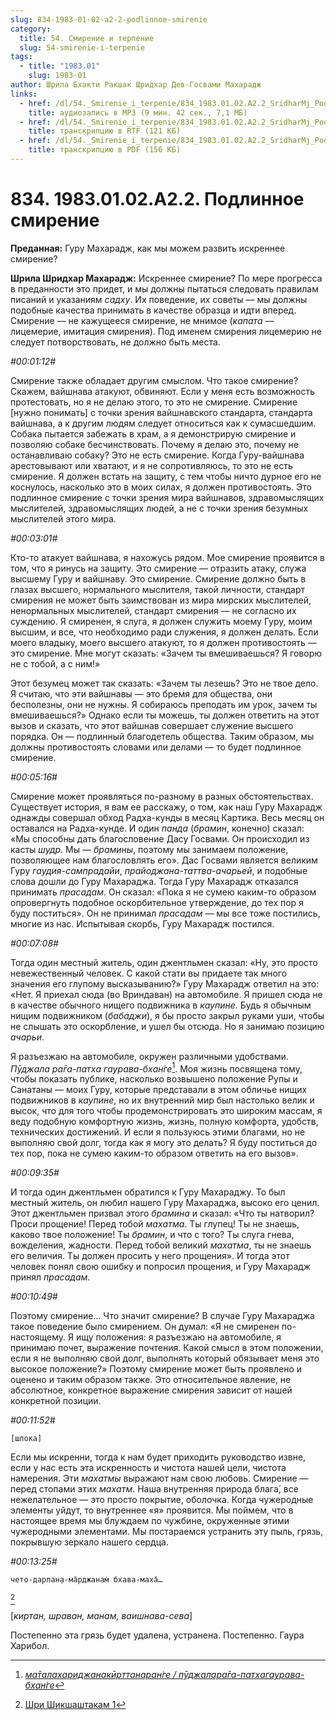 ```yaml
---
slug: 834-1983-01-02-a2-2-podlinnoe-smirenie
category:
  title: 54. Смирение и терпение
  slug: 54-smirenie-i-terpenie
tags:
  - title: "1983.01"
    slug: 1983-01
author: Шрила Бхакти Ракшак Шридхар Дев-Госвами Махарадж
links:
  - href: /dl/54._Smirenie_i_terpenie/834_1983.01.02.A2.2_SridharMj_Podlinnoe_smirenie.mp3
    title: аудиозапись в MP3 (9 мин. 42 сек., 7,1 МБ)
  - href: /dl/54._Smirenie_i_terpenie/834_1983.01.02.A2.2_SridharMj_Podlinnoe_smirenie.rtf
    title: транскрипцию в RTF (121 КБ)
  - href: /dl/54._Smirenie_i_terpenie/834_1983.01.02.A2.2_SridharMj_Podlinnoe_smirenie.pdf
    title: транскрипцию в PDF (156 КБ)
---
```


# 834. 1983.01.02.A2.2. Подлинное смирение

**Преданная:** Гуру Махарадж, как мы можем развить искреннее смирение?

**Шрила Шридхар Махарадж:** Искреннее смирение? По мере прогресса в преданности это придет, и мы должны пытаться следовать правилам писаний и указаниям *садху*. Их поведение, их советы — мы должны подобные качества принимать в качестве образца и идти вперед. Смирение — не кажущееся смирение, не мнимое (*капата* — лицемерие, имитация смирения). Под именем смирения лицемерию не следует потворствовать, не должно быть места.

*#00:01:12#*

Смирение также обладает другим смыслом. Что такое смирение? Скажем, вайшнава атакуют, обвиняют. Если у меня есть возможность протестовать, но я не делаю этого, то это не смирение. Смирение [нужно понимать] с точки зрения вайшнавского стандарта, стандарта вайшнава, а к другим людям следует относиться как к сумасшедшим. Собака пытается забежать в храм, а я демонстрирую смирение и позволяю собаке бесчинствовать. Почему я делаю это, почему не останавливаю собаку? Это не есть смирение. Когда Гуру-вайшнава арестовывают или хватают, и я не сопротивляюсь, то это не есть смирение. Я должен встать на защиту, с тем чтобы ничто дурное его не коснулось, насколько это в моих силах, я должен противостоять. Это подлинное смирение с точки зрения мира вайшнавов, здравомыслящих мыслителей, здравомыслящих людей, а не с точки зрения безумных мыслителей этого мира.

*#00:03:01#*

Кто-то атакует вайшнава, я нахожусь рядом. Мое смирение проявится в том, что я ринусь на защиту. Это смирение — отразить атаку, служа высшему Гуру и вайшнаву. Это смирение. Смирение должно быть в глазах высшего, нормального мыслителя, такой личности, стандарт смирения не может быть заимствован из мира мирских мыслителей, ненормальных мыслителей, стандарт смирения — не согласно их суждению. Я смиренен, я слуга, я должен служить моему Гуру, моим высшим, и все, что необходимо ради служения, я должен делать. Если моего владыку, моего высшего атакуют, то я должен противостоять — это смирение. Мне могут сказать: «Зачем ты вмешиваешься? Я говорю не с тобой, а с ним!»

Этот безумец может так сказать: «Зачем ты лезешь? Это не твое дело. Я считаю, что эти вайшнавы — это бремя для общества, они бесполезны, они не нужны. Я собираюсь преподать им урок, зачем ты вмешиваешься?» Однако если ты можешь, ты должен ответить на этот вызов и сказать, что этот вайшнав совершает служение высшего порядка. Он — подлинный благодетель общества. Таким образом, мы должны противостоять словами или делами — то будет подлинное смирение.

*#00:05:16#*

Смирение может проявляться по-разному в разных обстоятельствах. Существует история, я вам ее расскажу, о том, как наш Гуру Махарадж однажды совершал обход Радха-кунды в месяц Картика. Весь месяц он оставался на Радха-кунде. И один *панда* (*брамин*, конечно) сказал: «Мы способны дать благословение Дасу Госвами. Он происходил из касты *шудр*. Мы — *брамины*, поэтому мы занимаем положение, позволяющее нам благословлять его». Дас Госвами является великим Гуру *гаудия-сампрадайи*, *прайоджана-таттва-ачарьей*, и подобные слова дошли до Гуру Махараджа. Тогда Гуру Махарадж отказался принимать *прасадам*. Он сказал: «Пока я не сумею каким-то образом опровергнуть подобное оскорбительное утверждение, до тех пор я буду поститься». Он не принимал *прасадам* — мы все тоже постились, многие из нас. Испытывая скорбь, Гуру Махарадж постился.

*#00:07:08#*

Тогда один местный житель, один джентльмен сказал: «Ну, это просто невежественный человек. С какой стати вы придаете так много значения его глупому высказыванию?» Гуру Махарадж ответил на это: «Нет. Я приехал сюда (во Вриндаван) на автомобиле. Я пришел сюда не в качестве обычного нищего подвижника в *каупине*. Будь я обычным нищим подвижником (*бабаджи*), я бы просто закрыл руками уши, чтобы не слышать это оскорбление, и ушел бы отсюда. Но я занимаю позицию *ачарьи*.

Я разъезжаю на автомобиле, окружен различными удобствами. *Пӯджала ра̄га-патха гаурава-бхан̇ге*[^_ftn1]. Моя жизнь посвящена тому, чтобы показать публике, насколько возвышено положение Рупы и Санатаны — моих Гуру, которые представали в этом обличье нищих подвижников в *каупине*, но их внутренний мир был настолько велик и высок, что для того чтобы продемонстрировать это широким массам, я веду подобную комфортную жизнь, жизнь, полную комфорта, удобств, технических достижений. И если я пользуюсь этими благами, но не выполняю свой долг, тогда как я могу это делать? Я буду поститься до тех пор, пока не сумею каким-то образом ответить на его вызов».

*#00:09:35#*

И тогда один джентльмен обратился к Гуру Махараджу. То был местный житель, он любил нашего Гуру Махараджа, высоко его ценил. Этот джентльмен призвал этого *брамина* и сказал: «Что ты натворил? Проси прощение! Перед тобой *махатма*. Ты глупец! Ты не знаешь, каково твое положение! Ты *брамин*, и что с того? Ты слуга гнева, вожделения, жадности. Перед тобой великий *махатма*, ты не знаешь его величия. Ты должен просить у него прощения». И тогда этот человек понял свою ошибку и попросил прощения, и Гуру Махарадж принял *прасадам*.

*#00:10:49#*

Поэтому смирение… Что значит смирение? В случае Гуру Махараджа такое поведение было смирением. Он думал: «Я не смиренен по-настоящему. Я ищу положения: я разъезжаю на автомобиле, я принимаю почет, выражение почтения. Какой смысл в этом положении, если я не выполняю свой долг, выполнять который обязывает меня это высокое положение?» Поэтому смирение может быть проявлено и оценено и таким образом также. Это относительное явление, не абсолютное, конкретное выражение смирения зависит от нашей конкретной позиции.

*#00:11:52#*

    [шлока]

Если мы искренни, тогда к нам будет приходить руководство извне, если у нас есть эта искренность и чистота нашей цели, чистота намерения. Эти *махатмы* выражают нам свою любовь. Смирение — перед стопами этих *махатм*. Наша внутренняя природа блага́, все нежелательное — это просто покрытие, оболочка. Когда чужеродные элементы уйдут, то внутреннее «я» проявится. Мы поймем, что в настоящее время мы блуждаем по чужбине, окруженные этими чужеродными элементами. Мы постараемся устранить эту пыль, грязь, покрывшую зеркало нашего сердца.

*#00:13:25#*

    чето-дарпан̣а-ма̄рджанам̇ бхава-маха̄…
[^_ftn2]

[*киртан, шраван, манам, ваишнава-сева*]

Постепенно эта грязь будет удалена, устранена. Постепенно. Гаура Харибол.



[^_ftn1]: [*ма̄талахариджанакӣрттанаран̇ге / пӯджалара̄га-патхагаурава-бхан̇ге*](../notes/shloka/matalaharidzhanakjorttanarange-pudzhalaraga-pathagaurava-bhange.md)

[^_ftn2]: [Шри Шикшаштакам 1](../notes/shri-shikshashtakam/shri-shikshashtakam-1.md)
